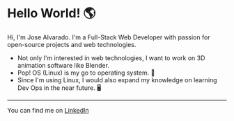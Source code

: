 # Hello World! 🌎

Hi, I'm Jose Alvarado. I'm a Full-Stack Web Developer with passion for open-source projects and web technologies.

* Not only I'm interested in web technologies, I want to work on 3D animation software like Blender.
* Pop! OS (Linux) is my go to operating system. 🐧
* Since I'm using Linux, I would also expand my knowledge on learning Dev Ops in the near future. 🖥

---------

You can find me on [LinkedIn](https://www.linkedin.com/in/jalvaradowd/)
